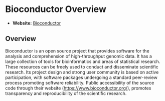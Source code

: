 # Bioconductor Overview

- **Website:** [Bioconductor](https://www.bioconductor.org/)

## Overview

Bioconductor is an open source project that provides software for the analysis and comprehension of high-throughput genomic data. It has a large collection of tools for bioinformatics and areas of statistical research. These resources can be freely used to conduct and disseminate scientific research. Its project design and strong user community is based on active participation, with software packages undergoing a standard peer-review process promoting software reliability. Public accessibility of the source code through their website (<https://www.bioconductor.org/>), promotes transparency and reproducibility of the scientific research.
